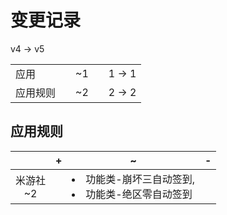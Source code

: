 # 变更记录

v4 -> v5

||||||
|-|:-:|:-:|:-:|:-:|
|应用||~1||1 -> 1|
|应用规则||~2||2 -> 2|

## 应用规则

||+|~|-|
|:-:|-|-|-|
|米游社<br>~2||<li>功能类-崩坏三自动签到,<li>功能类-绝区零自动签到||

